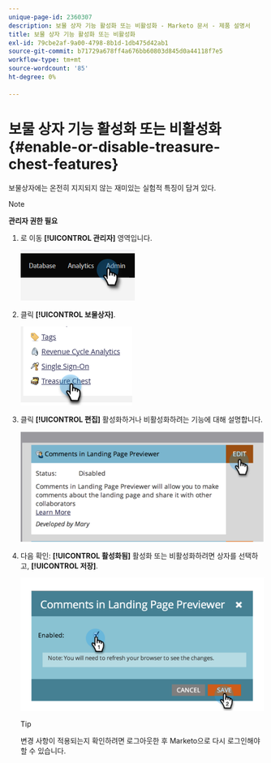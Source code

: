 ```yaml
---
unique-page-id: 2360307
description: 보물 상자 기능 활성화 또는 비활성화 - Marketo 문서 - 제품 설명서
title: 보물 상자 기능 활성화 또는 비활성화
exl-id: 79cbe2af-9a00-4798-8b1d-1db475d42ab1
source-git-commit: b71729a678ff4a676bb60803d845d0a44118f7e5
workflow-type: tm+mt
source-wordcount: '85'
ht-degree: 0%

---
```


# 보물 상자 기능 활성화 또는 비활성화 {#enable-or-disable-treasure-chest-features}

보물상자에는 온전히 지지되지 않는 재미있는 실험적 특징이 담겨 있다.

>[!NOTE]
>
>**관리자 권한 필요**

1. 로 이동 **[!UICONTROL 관리자]** 영역입니다.

   ![](assets/enable-or-disable-treasure-chest-features-1.png)

1. 클릭 **[!UICONTROL 보물상자]**.

   ![](assets/enable-or-disable-treasure-chest-features-2.png)

1. 클릭 **[!UICONTROL 편집]** 활성화하거나 비활성화하려는 기능에 대해 설명합니다.

   ![](assets/enable-or-disable-treasure-chest-features-3.png)

1. 다음 확인: **[!UICONTROL 활성화됨]** 활성화 또는 비활성화하려면 상자를 선택하고, **[!UICONTROL 저장]**.

   ![](assets/enable-or-disable-treasure-chest-features-4.png)

   >[!TIP]
   >
   >변경 사항이 적용되는지 확인하려면 로그아웃한 후 Marketo으로 다시 로그인해야 할 수 있습니다.
